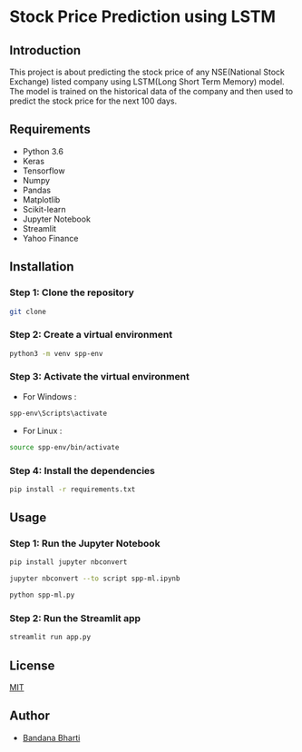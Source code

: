 # Stock Price Prediction using LSTM

## Introduction

This project is about predicting the stock price of any NSE(National Stock Exchange) listed company using LSTM(Long Short Term Memory) model. The model is trained on the historical data of the company and then used to predict the stock price for the next 100 days.

## Requirements

- Python 3.6
- Keras
- Tensorflow
- Numpy
- Pandas
- Matplotlib
- Scikit-learn
- Jupyter Notebook
- Streamlit
- Yahoo Finance

## Installation

### Step 1: Clone the repository

```bash
git clone
```

### Step 2: Create a virtual environment

```bash
python3 -m venv spp-env
```

### Step 3: Activate the virtual environment

- For Windows :

```bash
spp-env\Scripts\activate
```

- For Linux :

```bash
source spp-env/bin/activate
```

### Step 4: Install the dependencies

```bash
pip install -r requirements.txt
```

## Usage

### Step 1: Run the Jupyter Notebook

```bash
pip install jupyter nbconvert

jupyter nbconvert --to script spp-ml.ipynb

python spp-ml.py
```

### Step 2: Run the Streamlit app

```bash
streamlit run app.py
```

## License

[MIT](https://choosealicense.com/licenses/mit/)

## Author

- [Bandana Bharti](https://github.com/Bandana320)

